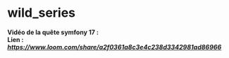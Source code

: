 # wild_series

**Vidéo de la quête symfony 17 :**  
**Lien :** ***https://www.loom.com/share/a2f0361a8c3e4c238d3342981ad86966***